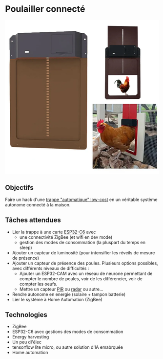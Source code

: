 # Poulailler connecté

![trappe](img/Poulailler.webp)

## Objectifs

Faire un hack d'une [trappe "automatique" low-cost](https://fr.aliexpress.com/item/1005004211155375.html) en un véritable système autonome connecté à la maison. 


## Tâches attendues
- Lier la trappe à une carte [ESP32-C6](https://fr.aliexpress.com/item/1005006050114562.html) avec 
    - une connectivité ZigBee (et wifi en dev mode)
    - gestion des modes de consommation (la pluspart du temps en sleep)
- Ajouter un capteur de luminosité (pour intensifier les réveils de mesure de présence)
- Ajouter un capteur de présence des poules. Plusieurs options possibles, avec différents niveaux de difficultés :
    - Ajouter un ESP32-CAM avec un réseau de neurone permettant de compter le nombre de poules, voir de les différencier, voir de compter les oeufs.
    - Mettre un capteur [PIR](https://fr.aliexpress.com/item/1005005903120674.html) ou [radar](https://fr.aliexpress.com/item/1005005244405921.html) ou autre...
- Rendre autonome en energie (solaire + tampon batterie)
- Lier le système à Home Automation (ZigBee)

## Technologies

- ZigBee
- ESP32-C6 avec gestions des modes de consommation
- Energy harvesting
- Un peu dl'élec
- tensorflow lite micro, ou autre solution d'IA emabrquée
- Home automation